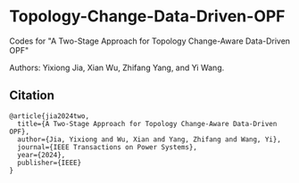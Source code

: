 # Topology-Change-Data-Driven-OPF
Codes for "A Two-Stage Approach for Topology Change-Aware Data-Driven OPF"

Authors: Yixiong Jia, Xian Wu, Zhifang Yang, and Yi Wang.

## Citation
```
@article{jia2024two,
  title={A Two-Stage Approach for Topology Change-Aware Data-Driven OPF},
  author={Jia, Yixiong and Wu, Xian and Yang, Zhifang and Wang, Yi},
  journal={IEEE Transactions on Power Systems},
  year={2024},
  publisher={IEEE}
}
